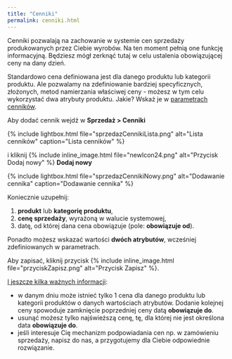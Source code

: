 ```yaml
---
title: "Cenniki"
permalink: cenniki.html
---
```


Cenniki pozwalają na zachowanie w systemie cen sprzedaży produkowanych przez Ciebie wyrobów. Na ten moment pełnią one funkcję informacyjną. Będziesz mógł zerknąć tutaj w celu ustalenia obowiązującej ceny na dany dzień.

Standardowo cena definiowana jest dla danego produktu lub kategorii produktu. Ale pozwalamy na zdefiniowanie bardziej specyficznych, złożonych, metod namierzania właściwej ceny - możesz w tym celu wykorzystać dwa atrybuty produktu. Jakie? Wskaż je w [parametrach cenników](/parametry-sprzedazy.html#cenniki).

Aby dodać cennik wejdź w **Sprzedaż > Cenniki**

{% include lightbox.html file="sprzedazCennikiLista.png" alt="Lista cenników" caption="Lista cenników" %}

i kliknij {% include inline_image.html file="newIcon24.png" alt="Przycisk Dodaj nowy" %} **Dodaj nowy**

{% include lightbox.html file="sprzedazCennikiNowy.png" alt="Dodawanie cennika" caption="Dodawanie cennika" %}

Koniecznie uzupełnij:

1. **produkt** lub **kategorię produktu**,
2. **cenę sprzedaży**, wyrażoną w walucie systemowej,
3. datę, od której dana cena obowiązuje (pole: **obowiązuje od**).

Ponadto możesz wskazać wartości **dwóch atrybutów**, wcześniej zdefiniowanych w parametrach. 

Aby zapisać, kliknij przycisk {% include inline_image.html file="przyciskZapisz.png" alt="Przycisk Zapisz" %}.

<u>I jeszcze kilka ważnych informacji</u>:
- w danym dniu może istnieć tylko 1 cena dla danego produktu lub kategorii produktów o danych wartościach atrybutów. Dodanie kolejnej ceny spowoduje zamknięcie poprzedniej ceny datą **obowiązuje do**. 
- usunąć możesz tylko najświeższą cenę, tę, dla której nie jest określona data **obowiązuje do**.
- jeśli interesuje Cię mechanizm podpowiadania cen np. w zamówieniu sprzedaży, napisz do nas, a przygotujemy dla Ciebie odpowiednie rozwiązanie.